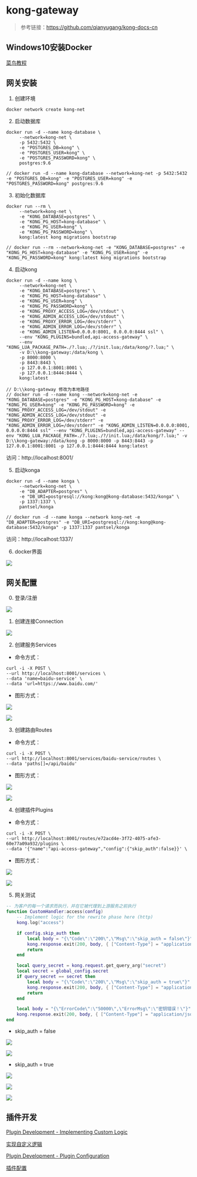 # kong-gateway

> 参考链接：https://github.com/qianyugang/kong-docs-cn

## Windows10安装Docker

[菜鸟教程](https://www.runoob.com/docker/windows-docker-install.html)

## 网关安装
1. 创建环境

```
docker network create kong-net
```

2. 启动数据库

```
docker run -d --name kong-database \
     --network=kong-net \
     -p 5432:5432 \
     -e "POSTGRES_DB=kong" \
     -e "POSTGRES_USER=kong" \
     -e "POSTGRES_PASSWORD=kong" \
     postgres:9.6

// docker run -d --name kong-database --network=kong-net -p 5432:5432 -e "POSTGRES_DB=kong" -e "POSTGRES_USER=kong" -e "POSTGRES_PASSWORD=kong" postgres:9.6
```

3. 初始化数据库

```
docker run --rm \
     --network=kong-net \
     -e "KONG_DATABASE=postgres" \
     -e "KONG_PG_HOST=kong-database" \
     -e "KONG_PG_USER=kong" \
     -e "KONG_PG_PASSWORD=kong" \
     kong:latest kong migrations bootstrap

// docker run --rm --network=kong-net -e "KONG_DATABASE=postgres" -e "KONG_PG_HOST=kong-database" -e "KONG_PG_USER=kong" -e "KONG_PG_PASSWORD=kong" kong:latest kong migrations bootstrap
```

4. 启动kong

```
docker run -d --name kong \
     --network=kong-net \
     -e "KONG_DATABASE=postgres" \
     -e "KONG_PG_HOST=kong-database" \
     -e "KONG_PG_USER=kong" \
     -e "KONG_PG_PASSWORD=kong" \
     -e "KONG_PROXY_ACCESS_LOG=/dev/stdout" \
     -e "KONG_ADMIN_ACCESS_LOG=/dev/stdout" \
     -e "KONG_PROXY_ERROR_LOG=/dev/stderr" \
     -e "KONG_ADMIN_ERROR_LOG=/dev/stderr" \
     -e "KONG_ADMIN_LISTEN=0.0.0.0:8001, 0.0.0.0:8444 ssl" \
     --env "KONG_PLUGINS=bundled,api-access-gateway" \
     --env "KONG_LUA_PACKAGE_PATH=./?.lua;./?/init.lua;/data/kong/?.lua;" \
     -v D:\\kong-gateway:/data/kong \
     -p 8000:8000 \
     -p 8443:8443 \
     -p 127.0.0.1:8001:8001 \
     -p 127.0.0.1:8444:8444 \
     kong:latest

// D:\\kong-gateway 修改为本地路径
// docker run -d --name kong --network=kong-net -e "KONG_DATABASE=postgres" -e "KONG_PG_HOST=kong-database" -e "KONG_PG_USER=kong" -e "KONG_PG_PASSWORD=kong" -e "KONG_PROXY_ACCESS_LOG=/dev/stdout" -e "KONG_ADMIN_ACCESS_LOG=/dev/stdout" -e "KONG_PROXY_ERROR_LOG=/dev/stderr" -e "KONG_ADMIN_ERROR_LOG=/dev/stderr" -e "KONG_ADMIN_LISTEN=0.0.0.0:8001, 0.0.0.0:8444 ssl" --env "KONG_PLUGINS=bundled,api-access-gateway" --env "KONG_LUA_PACKAGE_PATH=./?.lua;./?/init.lua;/data/kong/?.lua;" -v D:\\kong-gateway:/data/kong -p 8000:8000 -p 8443:8443 -p 127.0.0.1:8001:8001 -p 127.0.0.1:8444:8444 kong:latest
```
访问：http://localhost:8001/

5. 启动konga

```
docker run -d --name konga \
     --network=kong-net \
     -e "DB_ADAPTER=postgres" \
     -e "DB_URI=postgresql://kong:kong@kong-database:5432/konga" \
     -p 1337:1337 \
     pantsel/konga

// docker run -d --name konga --network kong-net -e "DB_ADAPTER=postgres" -e "DB_URI=postgresql://kong:kong@kong-database:5432/konga" -p 1337:1337 pantsel/konga
```
访问：http://localhost:1337/

6. docker界面

![](docs/docker.png)

## 网关配置

0. 登录/注册

![](docs/register.png)

1. 创建连接Connection

![](docs/connection.png)

2. 创建服务Services

- 命令方式：
```
curl -i -X POST \
--url http://localhost:8001/services \
--data 'name=baidu-service' \
--data 'url=https://www.baidu.com/'
```

- 图形方式：

![](docs/service-1.png)

![](docs/service-2.png)

3. 创建路由Routes

- 命令方式：
```
curl -i -X POST \
--url http://localhost:8001/services/baidu-service/routes \
--data 'paths[]=/api/baidu'
```

- 图形方式：

![](docs/route-1.png)

![](docs/route-2.png)

4. 创建插件Plugins

- 命令方式：
```
curl -i -X POST \
--url http://localhost:8001/routes/e72acd4e-3f72-4075-afe3-60e77a09a932/plugins \
--data '{"name":"api-access-gateway","config":{"skip_auth":false}}' \
```

- 图形方式：

![](docs/plugin-1.png)

![](docs/plugin-2.png)

5. 网关测试

```lua
-- 为客户的每一个请求而执行，并在它被代理到上游服务之前执行
function CustomHandler:access(config)
    -- Implement logic for the rewrite phase here (http)
    kong.log("access")

    if config.skip_auth then
        local body = "{\"Code\":\"200\",\"Msg\":\"skip_auth = false\"}"
        kong.response.exit(200, body, { ["Content-Type"] = "application/json; charset=utf-8" })
        return
    end

    local query_secret = kong.request.get_query_arg("secret")
    local secret = global_config.secret
    if query_secret == secret then
        local body = "{\"Code\":\"200\",\"Msg\":\"skip_auth = true\"}"
        kong.response.exit(200, body, { ["Content-Type"] = "application/json; charset=utf-8" })
        return
    end

    local body = "{\"ErrorCode\":\"50000\",\"ErrorMsg\":\"密钥错误！\"}"
    kong.response.exit(200, body, { ["Content-Type"] = "application/json; charset=utf-8" })
end
```

- skip_auth = false

![](docs/test-1.png)

![](docs/test-1-1.png)

- skip_auth = true

![](docs/test-2.png)

![](docs/test-2-1.png)

![](docs/test-2-2.png)

## 插件开发

[Plugin Development - Implementing Custom Logic](https://docs.konghq.com/gateway-oss/2.4.x/plugin-development/custom-logic/)

[实现自定义逻辑](https://github.com/qianyugang/kong-docs-cn/blob/master/GUIDES%26REFERENCES/plugin-development/custom-logic.md)

[Plugin Development - Plugin Configuration](https://docs.konghq.com/gateway-oss/2.4.x/plugin-development/plugin-configuration/)

[插件配置](https://github.com/qianyugang/kong-docs-cn/blob/master/GUIDES&REFERENCES/plugin-development/plugin-configuration.md)
